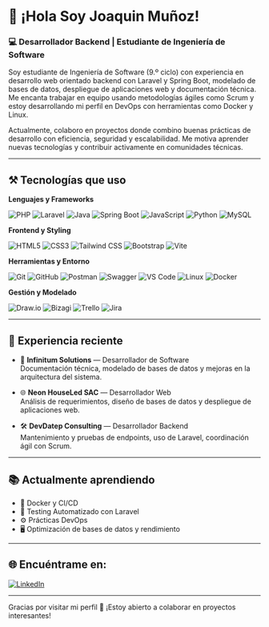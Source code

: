 # 👋 ¡Hola Soy Joaquin Muñoz!

### 💻 Desarrollador Backend | Estudiante de Ingeniería de Software

Soy estudiante de Ingeniería de Software (9.º ciclo) con experiencia en desarrollo web orientado backend con Laravel y Spring Boot, modelado de bases de datos, despliegue de aplicaciones web y documentación técnica. Me encanta trabajar en equipo usando metodologías ágiles como Scrum y estoy desarrollando mi perfil en DevOps con herramientas como Docker y Linux.

Actualmente, colaboro en proyectos donde combino buenas prácticas de desarrollo con eficiencia, seguridad y escalabilidad. Me motiva aprender nuevas tecnologías y contribuir activamente en comunidades técnicas.

---

## ⚒️ Tecnologías que uso

**Lenguajes y Frameworks**

![PHP](https://img.shields.io/badge/PHP-777BB4?style=flat-square&logo=php&logoColor=white)
![Laravel](https://img.shields.io/badge/Laravel-F55247?style=flat-square&logo=laravel&logoColor=white)
![Java](https://img.shields.io/badge/Java-007396?style=flat-square&logo=java&logoColor=white)
![Spring Boot](https://img.shields.io/badge/Spring%20Boot-6DB33F?style=flat-square&logo=spring-boot&logoColor=white)
![JavaScript](https://img.shields.io/badge/JavaScript-F7DF1E?style=flat-square&logo=javascript&logoColor=black)
![Python](https://img.shields.io/badge/Python-3776AB?style=flat-square&logo=python&logoColor=white)
![MySQL](https://img.shields.io/badge/MySQL-4479A1?style=flat-square&logo=mysql&logoColor=white)

**Frontend y Styling**

![HTML5](https://img.shields.io/badge/HTML5-E34F26?style=flat-square&logo=html5&logoColor=white)
![CSS3](https://img.shields.io/badge/CSS3-1572B6?style=flat-square&logo=css3&logoColor=white)
![Tailwind CSS](https://img.shields.io/badge/Tailwind_CSS-38B2AC?style=flat-square&logo=tailwind-css&logoColor=white)
![Bootstrap](https://img.shields.io/badge/Bootstrap-7952B3?style=flat-square&logo=bootstrap&logoColor=white)
![Vite](https://img.shields.io/badge/Vite-646CFF?style=flat-square&logo=vite&logoColor=white)

**Herramientas y Entorno**

![Git](https://img.shields.io/badge/Git-F05032?style=flat-square&logo=git&logoColor=white)
![GitHub](https://img.shields.io/badge/GitHub-181717?style=flat-square&logo=github&logoColor=white)
![Postman](https://img.shields.io/badge/Postman-F76831?style=flat-square&logo=postman&logoColor=white)
![Swagger](https://img.shields.io/badge/Swagger-85EA2D?style=flat-square&logo=swagger&logoColor=black)
![VS Code](https://img.shields.io/badge/VS%20Code-007ACC?style=flat-square&logo=visual-studio-code&logoColor=white)
![Linux](https://img.shields.io/badge/Linux-FCC624?style=flat-square&logo=linux&logoColor=black)
![Docker](https://img.shields.io/badge/Docker-2496ED?style=flat-square&logo=docker&logoColor=white)

**Gestión y Modelado**

![Draw.io](https://img.shields.io/badge/Draw.io-FF9900?style=flat-square&logo=diagrams.net&logoColor=white)
![Bizagi](https://img.shields.io/badge/Bizagi-1D3557?style=flat-square)
![Trello](https://img.shields.io/badge/Trello-0079BF?style=flat-square&logo=trello&logoColor=white)
![Jira](https://img.shields.io/badge/Jira-0052CC?style=flat-square&logo=jira&logoColor=white)

---

## 🚀 Experiencia reciente

- 🔧 **Infinitum Solutions** — Desarrollador de Software  
  Documentación técnica, modelado de bases de datos y mejoras en la arquitectura del sistema.

- 🌐 **Neon HouseLed SAC** — Desarrollador Web  
  Análisis de requerimientos, diseño de bases de datos y despliegue de aplicaciones web.

- 🛠 **DevDatep Consulting** — Desarrollador Backend  
  Mantenimiento y pruebas de endpoints, uso de Laravel, coordinación ágil con Scrum.

---

## 📚 Actualmente aprendiendo

- 🐳 Docker y CI/CD
- 🧪 Testing Automatizado con Laravel
- ⚙️ Prácticas DevOps
- 🖥️ Optimización de bases de datos y rendimiento

---

## 🌐 Encuéntrame en:

[![LinkedIn](https://img.shields.io/badge/LinkedIn-blue?style=flat-square&logo=linkedin&logoColor=white)](https://linkedin.com/in/joaquin-ml)  

---

Gracias por visitar mi perfil 🙌 ¡Estoy abierto a colaborar en proyectos interesantes!
